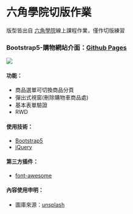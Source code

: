 # 六角學院切版作業
版型皆出自 [六角學院](https://www.hexschool.com/)線上課程作業，僅作切版練習
### Bootstrap5-購物網站介面：[Github Pages](https://joyun25.github.io/hex-bootstrap-shopping-cart/)
![](https://i.imgur.com/eCbwH1x.jpg)
#### 功能：
- 商品選單可切換商品分頁
- 彈出式視窗(刪除購物車商品處)
- 基本表單驗證
- RWD
#### 使用技術：
- [Bootstrap5](https://getbootstrap.com/docs/5.0/getting-started/introduction/)
- [jQuery](https://jquery.com/)
#### 第三方插件：
- [font-awesome](https://fontawesome.com/)
#### 內容使用申明：
- 圖庫來源：[unsplash](https://unsplash.com/)
